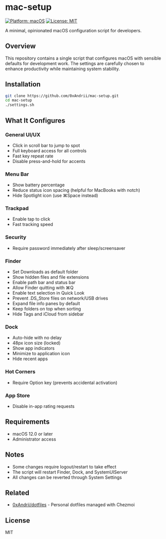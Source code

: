 # mac-setup

[![Platform: macOS](https://img.shields.io/badge/Platform-macOS-blue.svg)](https://www.apple.com/macos/)
[![License: MIT](https://img.shields.io/badge/License-MIT-yellow.svg)](https://opensource.org/licenses/MIT)

A minimal, opinionated macOS configuration script for developers.

## Overview

This repository contains a single script that configures macOS with sensible defaults for development work. The settings are carefully chosen to enhance productivity while maintaining system stability.

## Installation

```bash
git clone https://github.com/0xAndrii/mac-setup.git
cd mac-setup
./settings.sh
```

## What It Configures

### General UI/UX
- Click in scroll bar to jump to spot
- Full keyboard access for all controls
- Fast key repeat rate
- Disable press-and-hold for accents

### Menu Bar
- Show battery percentage
- Reduce status icon spacing (helpful for MacBooks with notch)
- Hide Spotlight icon (use ⌘Space instead)

### Trackpad
- Enable tap to click
- Fast tracking speed

### Security
- Require password immediately after sleep/screensaver

### Finder
- Set Downloads as default folder
- Show hidden files and file extensions
- Enable path bar and status bar
- Allow Finder quitting with ⌘Q
- Enable text selection in Quick Look
- Prevent .DS_Store files on network/USB drives
- Expand file info panes by default
- Keep folders on top when sorting
- Hide Tags and iCloud from sidebar

### Dock
- Auto-hide with no delay
- 48px icon size (locked)
- Show app indicators
- Minimize to application icon
- Hide recent apps

### Hot Corners
- Require Option key (prevents accidental activation)

### App Store
- Disable in-app rating requests

## Requirements

- macOS 12.0 or later
- Administrator access

## Notes

- Some changes require logout/restart to take effect
- The script will restart Finder, Dock, and SystemUIServer
- All changes can be reverted through System Settings

## Related

- [0xAndrii/dotfiles](https://github.com/0xAndrii/dotfiles) - Personal dotfiles managed with Chezmoi

## License

MIT